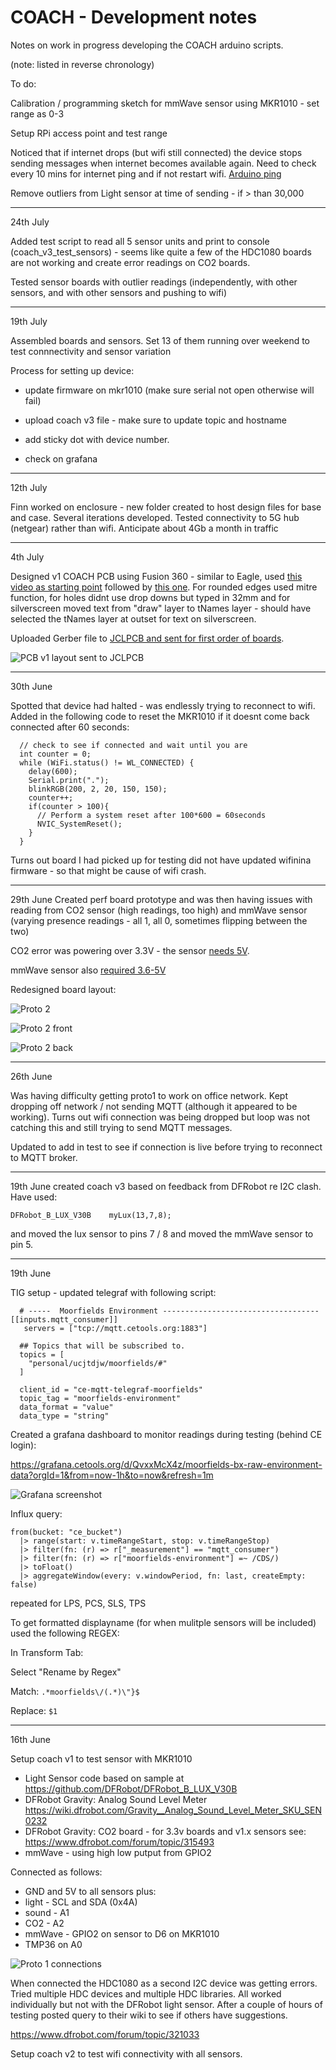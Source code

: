 # COACH - Development notes

Notes on work in progress developing the COACH arduino scripts.

(note: listed in reverse chronology)

To do:

Calibration / programming sketch for mmWave sensor using MKR1010 - set range as 0-3

Setup RPi access point and test range

Noticed that if internet drops (but wifi still connected) the device stops sending messages when internet becomes available again. Need to check every 10 mins for internet ping and if not restart wifi. [Arduino ping](https://reference.arduino.cc/reference/en/libraries/wifinina/wifi.ping/)

Remove outliers from Light sensor at time of sending - if > than 30,000

-----
24th July

Added test script to read all 5 sensor units and print to console (coach_v3_test_sensors) - seems like quite a few of the HDC1080 boards are not working and create error readings on CO2 boards.

Tested sensor boards with outlier readings (independently, with other sensors, and with other sensors and pushing to wifi)

-----
19th July

Assembled boards and sensors. Set 13 of them running over weekend to test connnectivity and sensor variation

Process for setting up device:

- update firmware on mkr1010 (make sure serial not open otherwise will fail)

- upload coach v3 file - make sure to update topic and hostname

- add sticky dot with device number.

- check on grafana

-----
12th July

Finn worked on enclosure - new folder created to host design files for base and case. Several iterations developed. Tested connectivity to 5G hub (netgear) rather than wifi. Anticipate about 4Gb a month in traffic

-----
4th July

Designed v1 COACH PCB using Fusion 360 - similar to Eagle, used [this video as starting point](https://www.youtube.com/watch?v=cplzhrjvXCQ) followed by [this one](https://www.youtube.com/watch?v=eEdnImVezi8). For rounded edges used mitre function, for holes didnt use drop downs but typed in 32mm and for silverscreen moved text from "draw" layer to tNames layer - should have selected the tNames layer at outset for text on silverscreen.

Uploaded Gerber file to [JCLPCB and sent for first order of boards](https://jlcpcb.com/quote/gerberviewThree/8e980168a16e4b7f81937834c11c5203_1_0_6_0_0.html?isReplaceFile=false).

![PCB v1 layout sent to JCLPCB](images/PCBv1.png)

-----
30th June

Spotted that device had halted - was endlessly trying to reconnect to wifi. Added in the following code to reset the MKR1010 if it doesnt come back connected after 60 seconds:

```
  // check to see if connected and wait until you are
  int counter = 0;
  while (WiFi.status() != WL_CONNECTED) {
    delay(600);
    Serial.print(".");
    blinkRGB(200, 2, 20, 150, 150);
    counter++;
    if(counter > 100){
      // Perform a system reset after 100*600 = 60seconds
      NVIC_SystemReset();   
    }
  }
```

Turns out board I had picked up for testing did not have updated wifinina firmware - so that might be cause of wifi crash.

-----
29th June
Created perf board prototype and was then having issues with reading from CO2 sensor (high readings, too high) and mmWave sensor (varying presence readings - all 1, all 0, sometimes flipping between the two)

CO2 error was powering over 3.3V - the sensor [needs 5V](https://wiki.dfrobot.com/Gravity__Infrared_CO2_Sensor_For_Arduino_SKU__SEN0219#target_4).

mmWave sensor also [required 3.6-5V](https://wiki.dfrobot.com/mmWave_Radar_Human_Presence_Detection_SKU_SEN0395) 

Redesigned board layout:

![Proto 2](images/proto2.jpeg)

![Proto 2 front](images/proto2front.jpeg)

![Proto 2 back](images/proto2back.jpeg)

-----

26th June

Was having difficulty getting proto1 to work on office network. Kept dropping off network / not sending MQTT (although it appeared to be working). Turns out wifi connection was being dropped but loop was not catching this and still trying to send MQTT messages.

Updated to add in test to see if connection is live before trying to reconnect to MQTT broker.

-----

19th June
created coach v3 based on feedback from DFRobot re I2C clash. Have used:

```
DFRobot_B_LUX_V30B    myLux(13,7,8);
```

and moved the lux sensor to pins 7 / 8 and moved the mmWave sensor to pin 5.

-----

19th June

TIG setup - updated telegraf with following script:

```
  # -----  Moorfields Environment -----------------------------------
[[inputs.mqtt_consumer]]
   servers = ["tcp://mqtt.cetools.org:1883"]

  ## Topics that will be subscribed to.
  topics = [
    "personal/ucjtdjw/moorfields/#"
  ]
  
  client_id = "ce-mqtt-telegraf-moorfields"
  topic_tag = "moorfields-environment"
  data_format = "value"
  data_type = "string"
  ```

Created a grafana dashboard to monitor readings during testing (behind CE login):

https://grafana.cetools.org/d/QvxxMcX4z/moorfields-bx-raw-environment-data?orgId=1&from=now-1h&to=now&refresh=1m

![Grafana screenshot](images/grafana-day1.png)

Influx query:
```
from(bucket: "ce_bucket")
  |> range(start: v.timeRangeStart, stop: v.timeRangeStop)
  |> filter(fn: (r) => r["_measurement"] == "mqtt_consumer")
  |> filter(fn: (r) => r["moorfields-environment"] =~ /CDS/)
  |> toFloat()  
  |> aggregateWindow(every: v.windowPeriod, fn: last, createEmpty: false)
  ```

  repeated for LPS, PCS, SLS, TPS

To get formatted displayname (for when mulitple sensors will be included) used the following REGEX:

In Transform Tab:

Select "Rename by Regex"

Match: `.*moorfields\/(.*)\"}$`

Replace: `$1`

----

16th June

Setup coach v1 to test sensor with MKR1010

 * Light Sensor code based on sample at https://github.com/DFRobot/DFRobot_B_LUX_V30B 
 * DFRobot Gravity: Analog Sound Level Meter https://wiki.dfrobot.com/Gravity__Analog_Sound_Level_Meter_SKU_SEN0232
 * DFRobot Gravity: CO2 board - for 3.3v boards and v1.x sensors see: https://www.dfrobot.com/forum/topic/315493 
 * mmWave - using high low putput from GPIO2

Connected as follows:

 * GND and 5V to all sensors plus:
 * light - SCL and SDA (0x4A)
 * sound - A1
 * CO2 - A2
 * mmWave - GPIO2 on sensor to D6 on MKR1010
 * TMP36 on A0 

![Proto 1 connections](images/proto1.jpeg)

When connected the HDC1080 as a second I2C device was getting errors. Tried multiple HDC devices and multiple HDC libraries. All worked individually but not with the DFRobot light sensor. After a couple of hours of testing posted query to their wiki to see if others have suggestions. 

https://www.dfrobot.com/forum/topic/321033

Setup coach v2 to test wifi connectivity with all sensors.
